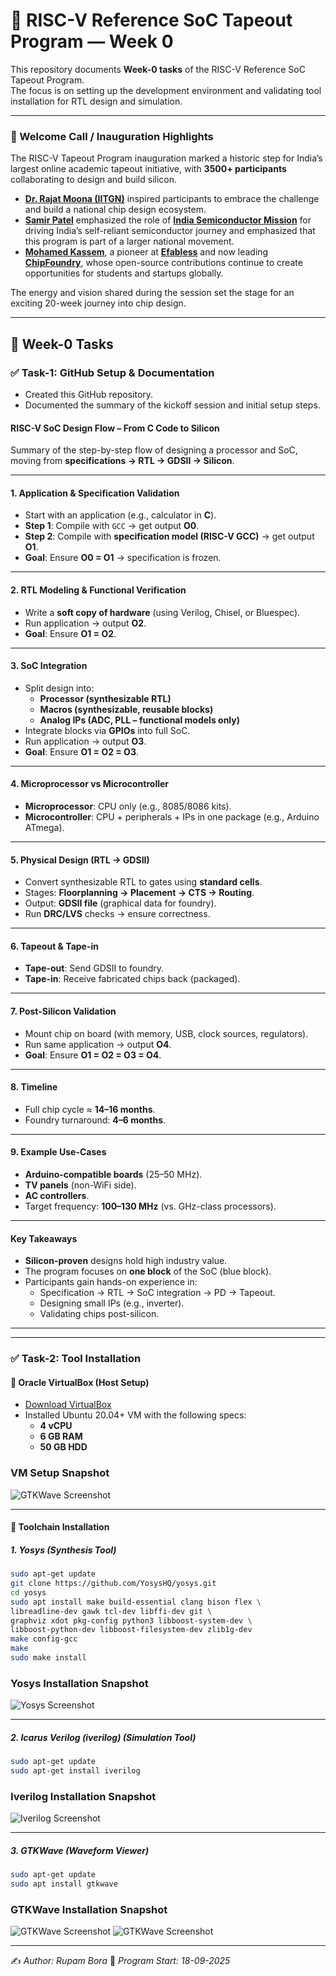 # 🚀 RISC-V Reference SoC Tapeout Program — Week 0  

This repository documents **Week-0 tasks** of the RISC-V Reference SoC Tapeout Program.  
The focus is on setting up the development environment and validating tool installation for RTL design and simulation.  

---

### 🎉 Welcome Call / Inauguration Highlights

The RISC-V Tapeout Program inauguration marked a historic step for India’s largest online academic tapeout initiative, with **3500+ participants** collaborating to design and build silicon.

* **[Dr. Rajat Moona (IITGN)](https://www.linkedin.com/in/rajatmoona/)** inspired participants to embrace the challenge and build a national chip design ecosystem.
* **[Samir Patel](https://www.linkedin.com/in/samir-patel-9099982/)** emphasized the role of **[India Semiconductor Mission](https://www.linkedin.com/company/indiasemiconductormission/posts/?feedView=all/)** for driving India’s self-reliant semiconductor journey and emphasized that this program is part of a larger national movement.
* **[Mohamed Kassem](https://www.linkedin.com/in/mkkassem/)**, a pioneer at **[Efabless](https://www.linkedin.com/company/efabless/)** and now leading **[ChipFoundry](https://www.linkedin.com/company/chipfoundry/posts/?feedView=all/)**, whose open-source contributions continue to create opportunities for students and startups globally.

The energy and vision shared during the session set the stage for an exciting 20-week journey into chip design.

---

## 📌 Week-0 Tasks  

### ✅ Task-1: GitHub Setup & Documentation  
- Created this GitHub repository.  
- Documented the summary of the kickoff session and initial setup steps.  

#### RISC-V SoC Design Flow – From C Code to Silicon

Summary of the step-by-step flow of designing a processor and SoC, moving from **specifications → RTL → GDSII → Silicon**.

---

#### 1. Application & Specification Validation

* Start with an application (e.g., calculator in **C**).
* **Step 1**: Compile with `GCC` → get output **O0**.
* **Step 2**: Compile with **specification model (RISC-V GCC)** → get output **O1**.
* **Goal**: Ensure **O0 = O1** → specification is frozen.


---

#### 2. RTL Modeling & Functional Verification

* Write a **soft copy of hardware** (using Verilog, Chisel, or Bluespec).
* Run application → output **O2**.
* **Goal**: Ensure **O1 = O2**.


---

#### 3. SoC Integration

* Split design into:
  * **Processor (synthesizable RTL)**
  * **Macros (synthesizable, reusable blocks)**
  * **Analog IPs (ADC, PLL – functional models only)**
* Integrate blocks via **GPIOs** into full SoC.
* Run application → output **O3**.
* **Goal**: Ensure **O1 = O2 = O3**.


---

#### 4. Microprocessor vs Microcontroller

* **Microprocessor**: CPU only (e.g., 8085/8086 kits).
* **Microcontroller**: CPU + peripherals + IPs in one package (e.g., Arduino ATmega).


---

#### 5. Physical Design (RTL → GDSII)

* Convert synthesizable RTL to gates using **standard cells**.
* Stages: **Floorplanning → Placement → CTS → Routing**.
* Output: **GDSII file** (graphical data for foundry).
* Run **DRC/LVS** checks → ensure correctness.


---

#### 6. Tapeout & Tape-in

* **Tape-out**: Send GDSII to foundry.
* **Tape-in**: Receive fabricated chips back (packaged).


---

#### 7. Post-Silicon Validation

* Mount chip on board (with memory, USB, clock sources, regulators).
* Run same application → output **O4**.
* **Goal**: Ensure **O1 = O2 = O3 = O4**.


---

#### 8. Timeline

* Full chip cycle ≈ **14–16 months**.
* Foundry turnaround: **4–6 months**.


---

#### 9. Example Use-Cases

* **Arduino-compatible boards** (25–50 MHz).
* **TV panels** (non-WiFi side).
* **AC controllers**.
* Target frequency: **100–130 MHz** (vs. GHz-class processors).


---

#### Key Takeaways

* **Silicon-proven** designs hold high industry value.
* The program focuses on **one block** of the SoC (blue block).
* Participants gain hands-on experience in:
  * Specification → RTL → SoC integration → PD → Tapeout.
  * Designing small IPs (e.g., inverter).
  * Validating chips post-silicon.


---




---

### ✅ Task-2: Tool Installation  

#### 🔹 Oracle VirtualBox (Host Setup)  
- [Download VirtualBox](https://www.virtualbox.org/wiki/Downloads)  
- Installed Ubuntu 20.04+ VM with the following specs:  
  - **4 vCPU**  
  - **6 GB RAM**  
  - **50 GB HDD**  

### VM Setup Snapshot  
![GTKWave Screenshot](asset/vm.png)

---

#### 🔹 Toolchain Installation  

##### 1. **Yosys** (Synthesis Tool)  
```bash
sudo apt-get update
git clone https://github.com/YosysHQ/yosys.git
cd yosys
sudo apt install make build-essential clang bison flex \
libreadline-dev gawk tcl-dev libffi-dev git \
graphviz xdot pkg-config python3 libboost-system-dev \
libboost-python-dev libboost-filesystem-dev zlib1g-dev
make config-gcc
make
sudo make install
````

### Yosys Installation Snapshot  
![Yosys Screenshot](asset/yosys.png)

---

##### 2. **Icarus Verilog (iverilog)** (Simulation Tool)

```bash
sudo apt-get update
sudo apt-get install iverilog
```

### Iverilog Installation Snapshot  
![Iverilog Screenshot](asset/iverilog.png)

---

##### 3. **GTKWave** (Waveform Viewer)

```bash
sudo apt-get update
sudo apt install gtkwave
```

### GTKWave Installation Snapshot  
![GTKWave Screenshot](asset/gtk_2.png)
![GTKWave Screenshot](asset/gtk_3.png)

---

✍️ *Author: Rupam Bora*
📅 *Program Start: 18-09-2025*

